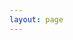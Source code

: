 ```yaml
---
layout: page
---
```


<script setup>
import {
  VPTeamPage,
  VPTeamPageTitle,
  VPTeamMembers
} from 'vitepress/theme'

const members = [
  {
    avatar: 'https://www.github.com/yyx990803.png',
    name: 'Gu Haochong',
    title: 'Creator',
    links: [
      { icon: 'github', link: 'tel:4001121066' },
      { icon: 'twitter', link: 'https://twitter.com/youyuxi' }
    ]
  },
  // 可以继续添加更多成员
]
</script>

<VPTeamPage>
  <VPTeamPageTitle>
    <template #title>
      Jinshan R.P TeamPage
    </template>
    <template #lead>
      WELCOME
    </template>
  </VPTeamPageTitle>
  <VPTeamMembers :members="members" />
</VPTeamPage>
